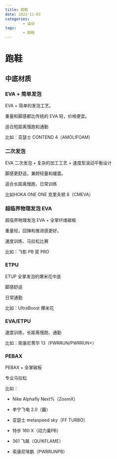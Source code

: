 ```yaml
---
title: 跑鞋
date: 2022-11-03
categories:
        - 运动
tags:
        - 跑鞋
---
```


# 跑鞋

## 中底材质

### EVA + 简单发泡

EVA + 简单的发泡工艺。

重量和脚感都比传统的 EVA 轻，价格便宜。

适合短距离慢跑和通勤

比如：亚瑟士 CONTEND 4（AMOLIFOAM）

### 二次发泡

EVA 二次发泡 + 复杂的加工工艺 + 速度型滚动平衡设计

脚感更舒适，兼顾轻量和缓震。

适合长距离慢跑，日常训练

比如HOKA ONE ONE  克里夫顿 8（CMEVA）

### 超临界物理发泡 EVA 

超临界物理发泡 EVA + 全掌纤维碳板

重量轻，回弹和推进感更好。

速度训练、马拉松比赛

比如：飞影 PB 巭 PRO

### ETPU

ETUP 全掌发泡的爆米花中底

脚感舒适

日常通勤

比如：UltraBoost 爆米花

### EVA/ETPU

速度训练，长距离慢跑、通勤

比如：索康尼菁华 13（PWRRUN/PWRRUN+）

### PEBAX

PEBAX + 全掌碳板

专业马拉松

比如：

- Nike Alphafly Next%（ZoomX）

- 李宁飞电 2.0（䨻）

- 亚瑟士 metaspeed sky（FF TURBO）

- 特步 160 X（动力巢PB）

- 361 飞飙（QU!KFLAME）

- 索康尼啡鹏（PWRRUNPB）